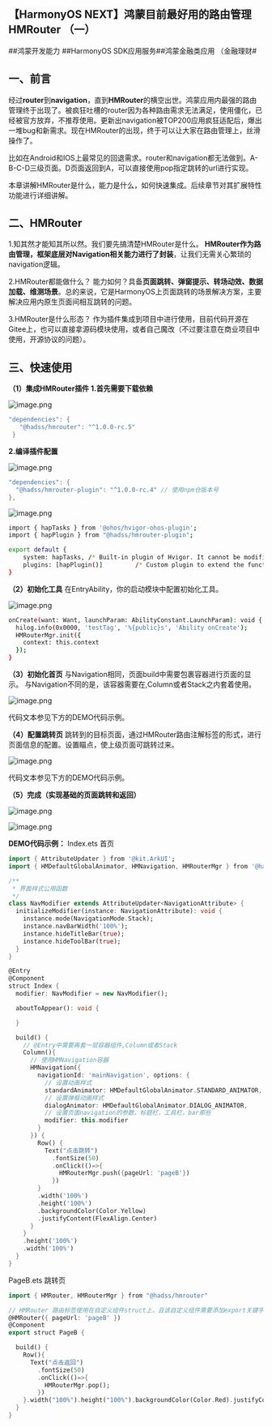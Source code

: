 ## 【HarmonyOS NEXT】鸿蒙目前最好用的路由管理 HMRouter （一）

\##鸿蒙开发能力 ##HarmonyOS SDK应用服务##鸿蒙金融类应用 （金融理财#

## 一、前言

经过**router**到**navigation**，直到**HMRouter**的横空出世。鸿蒙应用内最强的路由管理终于出现了。被疯狂吐槽的router因为各种路由需求无法满足，使用僵化，已经被官方放弃，不推荐使用。更新出navigation被TOP200应用疯狂适配后，爆出一堆bug和新需求。现在HMRouter的出现，终于可以让大家在路由管理上，丝滑操作了。

比如在Android和IOS上最常见的回退需求。router和navigation都无法做到。A-B-C-D三级页面。D页面返回到A，可以直接使用pop指定跳转的url进行实现。

本章讲解HMRouter是什么，能力是什么，如何快速集成。后续章节对其扩展特性功能进行详细讲解。

## 二、HMRouter

1.知其然才能知其所以然。我们要先搞清楚HMRouter是什么。
**HMRouter作为路由管理，框架底层对Navigation相关能力进行了封装**，让我们无需关心繁琐的navigation逻辑。

2.HMRouter都能做什么？
能力如何？具备**页面跳转、弹窗提示、转场动效、数据加载、维测场景**。总的来说，它是HarmonyOS上页面跳转的场景解决方案，主要解决应用内原生页面间相互跳转的问题。

3.HMRouter是什么形态？
作为插件集成到项目中进行使用，目前代码开源在Gitee上，也可以直接拿源码模块使用，或者自己魔改（不过要注意在商业项目中使用，开源协议的问题）。

## 三、快速使用

**（1）集成HMRouter插件**
**1.首先需要下载依赖**

![image.png](https://api.nutpi.net/file/topic/2025-06-20/image/5649e03bf0604c9ebe09d4d03604907db1862.png)

```dart
"dependencies": {
   "@hadss/hmrouter": "^1.0.0-rc.5"
 }
```

**2.编译插件配置**

![image.png](https://api.nutpi.net/file/topic/2025-06-20/image/419b47a5d951437b85a71cd9694d34aab1862.png)

```dart
"dependencies": {
  "@hadss/hmrouter-plugin": "^1.0.0-rc.4" // 使用npm仓版本号
},
```

![image.png](https://api.nutpi.net/file/topic/2025-06-20/image/dd8e2519fece49bcac1fd9821d3fbfcdb1862.png)

```bash
import { hapTasks } from '@ohos/hvigor-ohos-plugin';
import { hapPlugin } from "@hadss/hmrouter-plugin";

export default {
    system: hapTasks, /* Built-in plugin of Hvigor. It cannot be modified. */
    plugins: [hapPlugin()]         /* Custom plugin to extend the functionality of Hvigor. */
}

```

**（2）初始化工具**
在EntryAbility，你的启动模块中配置初始化工具。

![image.png](https://api.nutpi.net/file/topic/2025-06-20/image/030ae4adc4be46a3afe7cfb1a1abdc9fb1862.png)

```bash
onCreate(want: Want, launchParam: AbilityConstant.LaunchParam): void {
  hilog.info(0x0000, 'testTag', '%{public}s', 'Ability onCreate');
  HMRouterMgr.init({
    context: this.context
  });
}
```

**（3）初始化首页**
与Navigation相同，页面build中需要包裹容器进行页面的显示。
与Navigation不同的是，该容器需要在,Column或者Stack之内套着使用。

![image.png](https://api.nutpi.net/file/topic/2025-06-20/image/4d13652589764ea1af0751f335b000dfb1862.png)

代码文本参见下方的DEMO代码示例。

**（4）配置跳转页**
跳转到的目标页面，通过HMRouter路由注解标签的形式，进行页面信息的配置。设置瞄点，使上级页面可跳转过来。

![image.png](https://api.nutpi.net/file/topic/2025-06-20/image/3b9cc06ae02949d1b046bdf7b59617f6b1862.png)

代码文本参见下方的DEMO代码示例。

**（5）完成（实现基础的页面跳转和返回）**

![image.png](https://api.nutpi.net/file/topic/2025-06-20/image/ce1bccf443364f30887a6dba96f4c992b1862.png)

![image.png](https://api.nutpi.net/file/topic/2025-06-20/image/fe454690818d4b7a9b3935cf80e635d5b1862.png)

**DEMO代码示例：**
Index.ets 首页

```dart
import { AttributeUpdater } from '@kit.ArkUI';
import { HMDefaultGlobalAnimator, HMNavigation, HMRouterMgr } from '@hadss/hmrouter';

/**
 * 界面样式公用函数
 */
class NavModifier extends AttributeUpdater<NavigationAttribute> {
  initializeModifier(instance: NavigationAttribute): void {
    instance.mode(NavigationMode.Stack);
    instance.navBarWidth('100%');
    instance.hideTitleBar(true);
    instance.hideToolBar(true);
  }
}

@Entry
@Component
struct Index {
  modifier: NavModifier = new NavModifier();

  aboutToAppear(): void {

  }

  build() {
    // @Entry中需要再套一层容器组件,Column或者Stack
    Column(){
      // 使用HMNavigation容器
      HMNavigation({
        navigationId: 'mainNavigation', options: {
          // 设置动画样式
          standardAnimator: HMDefaultGlobalAnimator.STANDARD_ANIMATOR,
          // 设置弹框动画样式
          dialogAnimator: HMDefaultGlobalAnimator.DIALOG_ANIMATOR,
          // 设置页面navigation的参数，标题栏，工具栏，bar那些
          modifier: this.modifier
        }
      }) {
        Row() {
          Text("点击跳转")
            .fontSize(50)
            .onClick(()=>{
              HMRouterMgr.push({pageUrl: 'pageB'})
            })
        }
        .width('100%')
        .height('100%')
        .backgroundColor(Color.Yellow)
        .justifyContent(FlexAlign.Center)
      }
    }
    .height('100%')
    .width('100%')
  }
}
```

PageB.ets 跳转页

```dart
import { HMRouter, HMRouterMgr } from "@hadss/hmrouter"

// HMRouter 路由标签使用在自定义组件struct上，且该自定义组件需要添加export关键字
@HMRouter({ pageUrl: 'pageB' })
@Component
export struct PageB {

  build() {
    Row(){
      Text("点击返回")
        .fontSize(50)
        .onClick(()=>{
          HMRouterMgr.pop();
        })
    }.width("100%").height("100%").backgroundColor(Color.Red).justifyContent(FlexAlign.Center)
  }
}
```

